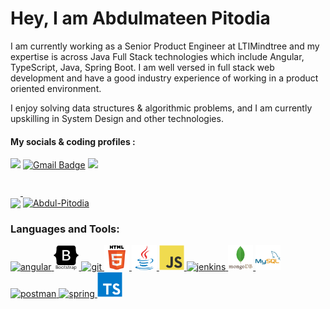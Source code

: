 
# Hey, I am Abdulmateen Pitodia
I am currently working as a Senior Product Engineer at LTIMindtree and my expertise is across Java Full Stack technologies which include Angular, TypeScript, Java, Spring Boot. 
I am well versed in full stack web development and have a good industry experience of working in a product oriented environment. 

I enjoy solving data structures & algorithmic problems, and I am currently upskilling in System Design and other technologies. 

#### My socials & coding profiles :
[![](https://img.shields.io/badge/-Abdulmateen--Pitodia-blue?logo=linkedin)](https://www.linkedin.com/in/abdulmateen-pitodia/)
[![Gmail Badge](https://img.shields.io/badge/-abdulpitodia9@gmail.com-red?logo=gmail&logoColor=white)](mailto:abdulpitodia9@gmail.com)
[![](https://img.shields.io/badge/-Abdulmateen--Pitodia-white?logo=leetcode)](https://leetcode.com/abdulpitodia9/)

<div>
<a href="https://github.com/anuraghazra/github-readme-stats">
  <img align="center" style="margin-top: 30px;" src="https://github-readme-stats.vercel.app/api?username=Abdul-pitodia&show_icons=true&theme=onedark&include_all_commits=true&hide=stars,issues" />
  <img align="center"  style="margin-top: 30px;" src="https://github-readme-stats.vercel.app/api/top-langs?username=Abdul-pitodia&show_icons=true&locale=en&layout=compact" alt="Abdul-Pitodia" />
</a>
</div>

<h3 align="left">Languages and Tools:</h3>
<p align="left"> <a href="https://angular.io" target="_blank" rel="noreferrer"> <img src="https://angular.io/assets/images/logos/angular/angular.svg" alt="angular" width="40" height="40"/> </a> <a href="https://getbootstrap.com" target="_blank" rel="noreferrer"> <img src="https://raw.githubusercontent.com/devicons/devicon/master/icons/bootstrap/bootstrap-plain-wordmark.svg" alt="bootstrap" width="40" height="40"/> </a> <a href="https://git-scm.com/" target="_blank" rel="noreferrer"> <img src="https://www.vectorlogo.zone/logos/git-scm/git-scm-icon.svg" alt="git" width="40" height="40"/> </a> <a href="https://www.w3.org/html/" target="_blank" rel="noreferrer"> <img src="https://raw.githubusercontent.com/devicons/devicon/master/icons/html5/html5-original-wordmark.svg" alt="html5" width="40" height="40"/> </a> <a href="https://www.java.com" target="_blank" rel="noreferrer"> <img src="https://raw.githubusercontent.com/devicons/devicon/master/icons/java/java-original.svg" alt="java" width="40" height="40"/> </a> <a href="https://developer.mozilla.org/en-US/docs/Web/JavaScript" target="_blank" rel="noreferrer"> <img src="https://raw.githubusercontent.com/devicons/devicon/master/icons/javascript/javascript-original.svg" alt="javascript" width="40" height="40"/> </a> <a href="https://www.jenkins.io" target="_blank" rel="noreferrer"> <img src="https://www.vectorlogo.zone/logos/jenkins/jenkins-icon.svg" alt="jenkins" width="40" height="40"/><a href="https://www.mongodb.com/" target="_blank" rel="noreferrer"> <img src="https://raw.githubusercontent.com/devicons/devicon/master/icons/mongodb/mongodb-original-wordmark.svg" alt="mongodb" width="40" height="40"/> </a> <a href="https://www.mysql.com/" target="_blank" rel="noreferrer"> <img src="https://raw.githubusercontent.com/devicons/devicon/master/icons/mysql/mysql-original-wordmark.svg" alt="mysql" width="40" height="40"/> </a> <a href="https://postman.com" target="_blank" rel="noreferrer"> <img src="https://www.vectorlogo.zone/logos/getpostman/getpostman-icon.svg" alt="postman" width="40" height="40"/> <a href="https://spring.io/" target="_blank" rel="noreferrer"> <img src="https://www.vectorlogo.zone/logos/springio/springio-icon.svg" alt="spring" width="40" height="40"/> </a> <a href="https://www.typescriptlang.org/" target="_blank" rel="noreferrer"> <img src="https://raw.githubusercontent.com/devicons/devicon/master/icons/typescript/typescript-original.svg" alt="typescript" width="40" height="40"/> </a> </p>
